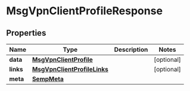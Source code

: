 

# MsgVpnClientProfileResponse


## Properties

| Name | Type | Description | Notes |
|------------ | ------------- | ------------- | -------------|
|**data** | [**MsgVpnClientProfile**](MsgVpnClientProfile.md) |  |  [optional] |
|**links** | [**MsgVpnClientProfileLinks**](MsgVpnClientProfileLinks.md) |  |  [optional] |
|**meta** | [**SempMeta**](SempMeta.md) |  |  |




